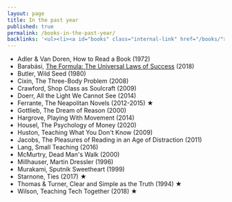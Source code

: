 ```yaml
---
layout: page
title: In the past year
published: true
permalink: /books-in-the-past-year/
backlinks: '<ul><li><a id="books" class="internal-link" href="/books/">Books</a></li></ul>'
---
```


* Adler & Van Doren, How to Read a Book (1972)
* Barabási, <a id="barabasi-the-formula" class="internal-link" href="/barabasi-the-formula/">The Formula: The Universal Laws of Success</a> (2018)
* Butler, Wild Seed (1980)
* Cixin, The Three-Body Problem (2008)
* Crawford, Shop Class as Soulcraft (2009)
* Doerr, All the Light We Cannot See (2014)
* Ferrante, The Neapolitan Novels (2012-2015) ★
* Gottlieb, The Dream of Reason (2000)
* Hargrove, Playing With Movement (2014)
* Housel, The Psychology of Money (2020)
* Huston, Teaching What You Don't Know (2009)
* Jacobs, The Pleasures of Reading in an Age of Distraction (2011)
* Lang, Small Teaching (2016)
* McMurtry, Dead Man's Walk (2000)
* Millhauser, Martin Dressler (1996)
* Murakami, Sputnik Sweetheart (1999)
* Starnone, Ties (2017) ★
* Thomas & Turner, Clear and Simple as the Truth (1994) ★
* Wilson, Teaching Tech Together (2018) ★
